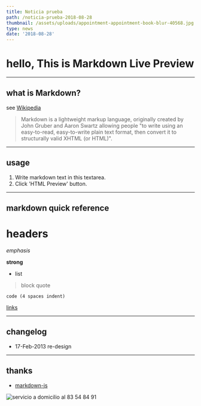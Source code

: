 ```yaml
---
title: Noticia prueba
path: /noticia-prueba-2018-08-28
thumbnail: /assets/uploads/appointment-appointment-book-blur-40568.jpg
type: news
date: '2018-08-28'
---
```

# hello, This is Markdown Live Preview

- - -

## what is Markdown?

see [Wikipedia](http://en.wikipedia.org/wiki/Markdown)

> Markdown is a lightweight markup language, originally created by John Gruber and Aaron Swartz allowing people "to write using an easy-to-read, easy-to-write plain text format, then convert it to structurally valid XHTML (or HTML)".

- - -

## usage

1. Write markdown text in this textarea.
2. Click 'HTML Preview' button.

- - -

## markdown quick reference

# headers

_emphasis_

**strong**

* list

> block quote

```
code (4 spaces indent)
```

[links](http://wikipedia.org)

- - -

## changelog

* 17-Feb-2013 re-design

- - -

## thanks

* [markdown-js](https://github.com/evilstreak/markdown-js)

![servicio a domicilio al 83 54 84 91](/assets/uploads/logo-servicio-a-domicilio-1-.jpg)
